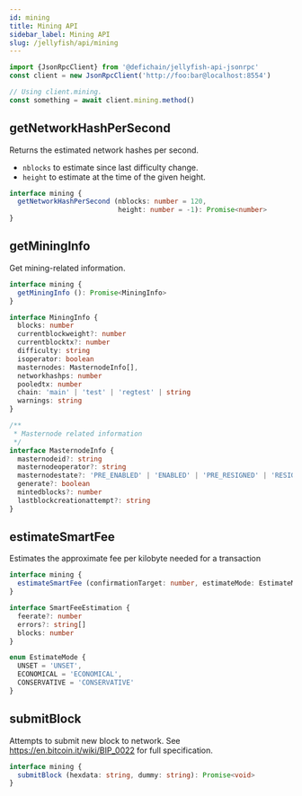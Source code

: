 ```yaml
---
id: mining
title: Mining API
sidebar_label: Mining API
slug: /jellyfish/api/mining
---
```


```js
import {JsonRpcClient} from '@defichain/jellyfish-api-jsonrpc'
const client = new JsonRpcClient('http://foo:bar@localhost:8554')

// Using client.mining.
const something = await client.mining.method()
```


## getNetworkHashPerSecond

Returns the estimated network hashes per second.
- `nblocks` to estimate since last difficulty change.
- `height` to estimate at the time of the given height.

```ts title="client.mining.getNetworkHashPerSecond()"
interface mining {
  getNetworkHashPerSecond (nblocks: number = 120, 
                           height: number = -1): Promise<number>
}
```

## getMiningInfo

Get mining-related information.

```ts title="client.mining.getMiningInfo()"
interface mining {
  getMiningInfo (): Promise<MiningInfo>
}

interface MiningInfo {
  blocks: number
  currentblockweight?: number
  currentblocktx?: number
  difficulty: string
  isoperator: boolean
  masternodes: MasternodeInfo[],
  networkhashps: number
  pooledtx: number
  chain: 'main' | 'test' | 'regtest' | string
  warnings: string
}

/**
 * Masternode related information
 */
interface MasternodeInfo {
  masternodeid?: string
  masternodeoperator?: string
  masternodestate?: 'PRE_ENABLED' | 'ENABLED' | 'PRE_RESIGNED' | 'RESIGNED' | 'PRE_BANNED' | 'BANNED'
  generate?: boolean
  mintedblocks?: number
  lastblockcreationattempt?: string
}
```

## estimateSmartFee

Estimates the approximate fee per kilobyte needed for a transaction

```ts title="client.mining.estimateSmartFee()"
interface mining {
  estimateSmartFee (confirmationTarget: number, estimateMode: EstimateMode = EstimateMode.CONSERVATIVE): Promise<SmartFeeEstimation>
}

interface SmartFeeEstimation {
  feerate?: number
  errors?: string[]
  blocks: number
}

enum EstimateMode {
  UNSET = 'UNSET',
  ECONOMICAL = 'ECONOMICAL',
  CONSERVATIVE = 'CONSERVATIVE'
}
```

## submitBlock

Attempts to submit new block to network.
See https://en.bitcoin.it/wiki/BIP_0022 for full specification.

```ts title="client.mining.submitBlock()"
interface mining {
  submitBlock (hexdata: string, dummy: string): Promise<void>
}
